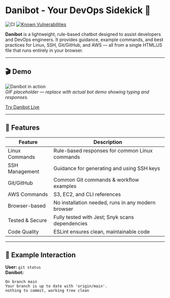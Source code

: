 # Danibot - Your DevOps Sidekick 🤖

![CI](https://github.com/danisverige/Danibot/actions/workflows/build-deploy.yml/badge.svg)
[![Known Vulnerabilities](https://snyk.io/test/github/danisverige/Danibot/badge.svg)](https://snyk.io/test/github/danisverige/Danibot)

**Danibot** is a lightweight, rule-based chatbot designed to assist developers and DevOps engineers. It provides guidance, example commands, and best practices for Linux, SSH, Git/GitHub, and AWS — all from a single HTML/JS file that runs entirely in your browser.

---

## 🎬 Demo

![Danibot in action](assets/danibot-demo.gif)  
*GIF placeholder — replace with actual bot demo showing typing and responses.*

[Try Danibot Live](https://danisverige.github.io/Danibot/dist/danibot.html)  

---

## 🚀 Features

| Feature               | Description |
|-----------------------|-------------|
| Linux Commands        | Rule-based responses for common Linux commands |
| SSH Management        | Guidance for generating and using SSH keys |
| Git/GitHub            | Common Git commands & workflow examples |
| AWS Commands          | S3, EC2, and CLI references |
| Browser-based         | No installation needed, runs in any modern browser |
| Tested & Secure       | Fully tested with Jest; Snyk scans dependencies |
| Code Quality          | ESLint ensures clean, maintainable code |

---

## 💬 Example Interaction

**User:** `git status`  
**Danibot:**  
```text
On branch main
Your branch is up to date with 'origin/main'.
nothing to commit, working tree clean
